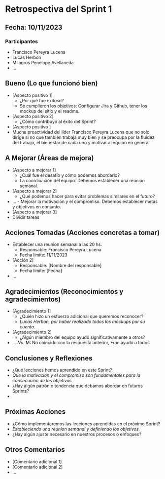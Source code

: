 # Retrospectiva del Sprint 1

## Fecha: 10/11/2023

### Participantes

- Francisco Pereyra Lucena
- Lucas Herbon
- Milagros Penelope Avellaneda
- ...

## Bueno (Lo que funcionó bien)

- [Aspecto positivo 1]
  - ¿Por qué fue exitoso?
  - Se cumplieron los objetivos: Configurar Jira y Github, tener los mockup del sitio y el readme.
- [Aspecto positivo 2]
  - ¿Cómo contribuyó al éxito del Sprint?
- [Aspecto positivo ]
- Mucha proactividad del líder Francisco Pereyra Lucena que no solo dirige si no que también trabaja muy bien y se preocupa por la fluidez del trabajo, el bienestar de cada uno y motivar al equipo en general

## A Mejorar (Áreas de mejora)

- [Aspecto a mejorar 1]
  - ¿Cuál fue el desafío y cómo podemos abordarlo?
  - La coordinación del equipo. Debemos establecer una reunion semanal.
- [Aspecto a mejorar 2]
  - ¿Qué podemos hacer para evitar problemas similares en el futuro?
- ... - Mejorar la motivación y el compromiso. Debemos establecer metas y objetivos en conjunto.
- [Aspecto a mejorar 3]
- Dividir tareas
## Acciones Tomadas (Acciones concretas a tomar)

- Establecer una reunion semanal a las 20 hs.
  - Responsable: Francisco Pereyra Lucena
  - Fecha límite: 11/11/2023
- [Acción 2]
  - Responsable: [Nombre del responsable]
  - Fecha límite: [Fecha]
- ...

## Agradecimientos (Reconocimientos y agradecimientos)

- [Agradecimiento 1]
  - ¿Quién hizo un esfuerzo adicional que queremos reconocer?
  - _Lucas Herbon, por haber realizado todos los mockups por su cuenta._
- [Agradecimiento 2]
  - ¿Algún miembro del equipo ayudó significativamente a otros?
- ... _No._ M: No coincido con la respuesta anterior, Fran ayudó a todos
  

## Conclusiones y Reflexiones

- ¿Qué lecciones hemos aprendido en este Sprint?
- _Que la motivación y el compromiso son fundamentales para la consecución de los objetivos_
- ¿Hay algún patrón o tendencia que debamos abordar en futuros Sprints?
-

## Próximas Acciones

- ¿Cómo implementaremos las lecciones aprendidas en el próximo Sprint?
- _Estableciendo una reunion semanal y definiendo los objetivos._
- ¿Hay algún ajuste necesario en nuestros procesos o enfoques?

## Otros Comentarios

- [Comentario adicional 1]
- [Comentario adicional 2]
- ...
